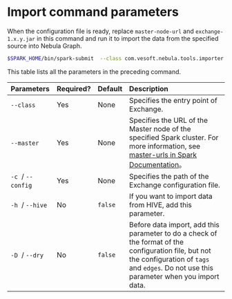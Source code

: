 # Import command parameters

When the configuration file is ready, replace `master-node-url` and `exchange-1.x.y.jar` in this command and run it to import the data from the specified source into Nebula Graph.

```bash
$SPARK_HOME/bin/spark-submit  --class com.vesoft.nebula.tools.importer.Exchange --master "master-node-url" target/exchange-1.x.y.jar -c /path/to/conf/application.conf
```

This table lists all the parameters in the preceding command.

| Parameters | Required? | Default | Description |
| :--- | :--- | :--- | :--- |
| `--class`  | Yes | None | Specifies the entry point of Exchange. |
| `--master`  | Yes | None | Specifies the URL of the Master node of the specified Spark cluster. For more information, see [master-urls in Spark Documentation](https://spark.apache.org/docs/latest/submitting-applications.html#master-urls "Click to go to Apache Spark Documentation")。 |
| `-c`  / `--config`  | Yes | None | Specifies the path of the Exchange configuration file. |
| `-h`  / `--hive`  | No | `false` | If you want to import data from HIVE, add this parameter. |
| `-D`  / `--dry`  | No | `false` | Before data import, add this parameter to do a check of the format of the configuration file, but not the configuration of `tags` and `edges`. Do not use this parameter when you import data. |
